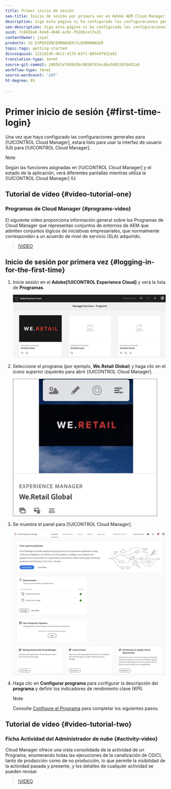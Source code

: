 ```yaml
---
title: Primer inicio de sesión
seo-title: Inicio de sesión por primera vez en Adobe AEM Cloud Manager
description: Siga esta página si ha configurado las configuraciones generales y está listo para usar Cloud Manager por primera vez.
seo-description: Siga esta página si ha configurado las configuraciones generales y está listo para usar Adobe AEM Cloud Manager por primera vez.
uuid: 7c8458a6-6de8-4946-ac0c-fb10bce17a15
contentOwner: jsyal
products: SG_EXPERIENCEMANAGER/CLOUDMANAGER
topic-tags: getting-started
discoiquuid: 2221d1d5-dbc2-4175-8371-60344f932a82
translation-type: tm+mt
source-git-commit: 2005b7e7689d3bc0656f92ecdbe368519f0d52a9
workflow-type: tm+mt
source-wordcount: '247'
ht-degree: 8%

---
```



# Primer inicio de sesión {#first-time-login}

Una vez que haya configurado las configuraciones generales para [!UICONTROL Cloud Manager], estará listo para usar la interfaz de usuario (UI) para [!UICONTROL Cloud Manager].

>[!NOTE]
>Según las funciones asignadas en [!UICONTROL Cloud Manager] y el estado de la aplicación, verá diferentes pantallas mientras utiliza la [!UICONTROL Cloud Manager] IU.

## Tutorial de vídeo {#video-tutorial-one}

### Programas de Cloud Manager {#programs-video}

El siguiente vídeo proporciona información general sobre los Programas de Cloud Manager que representan conjuntos de entornos de AEM que admiten conjuntos lógicos de iniciativas empresariales, que normalmente corresponden a un acuerdo de nivel de servicio (SLA) adquirido.

>[!VIDEO](https://video.tv.adobe.com/v/26313/)

## Inicio de sesión por primera vez {#logging-in-for-the-first-time}

1. Inicie sesión en el **Adobe[!UICONTROL Experience Cloud]** y verá la lista de **Programas**.

   ![](assets/screen_shot_2018-06-04at120643pm.png)

1. Seleccione el programa (por ejemplo, **We.Retail Global**) y haga clic en el icono superior izquierdo para abrir [!UICONTROL Cloud Manager].

   ![](assets/first-timea1.png)

1. Se muestra el panel para [!UICONTROL Cloud Manager].

   ![](assets/FirstLogin1.png)

1. Haga clic en **Configurar programa** para configurar la descripción del **programa** y definir los indicadores de rendimiento clave (KPI).

   >[!NOTE]
   >
   >Consulte [Configure el Programa](https://helpx.adobe.com/experience-manager/cloud-manager/using/setting-up-program.html) para completar los siguientes pasos.

## Tutorial de vídeo {#video-tutorial-two}

### Ficha Actividad del Administrador de nube {#activity-video}

Cloud Manager ofrece una vista consolidada de la actividad de un Programa, enumerando todas las ejecuciones de la canalización de CD/CI, tanto de producción como de no producción, lo que permite la visibilidad de la actividad pasada y presente, y los detalles de cualquier actividad se pueden revisar.

>[!VIDEO](https://video.tv.adobe.com/v/26313/)